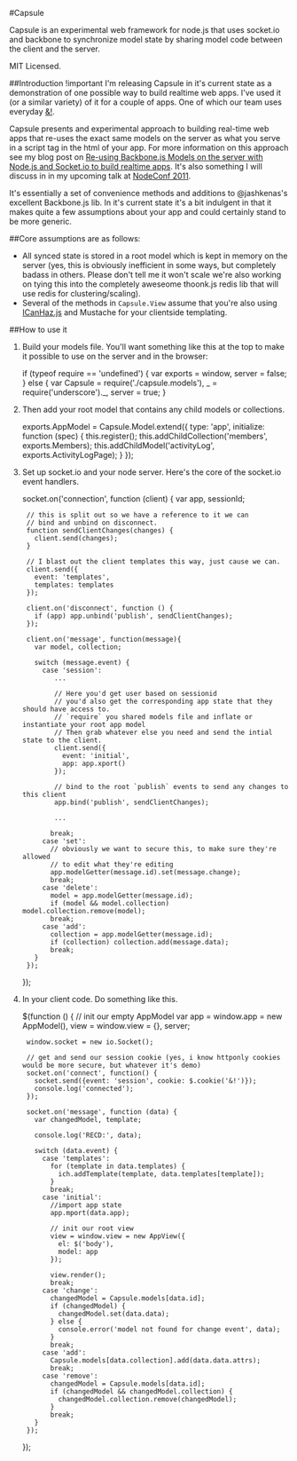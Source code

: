 #Capsule

Capsule is an experimental web framework for node.js that uses socket.io and backbone to synchronize model state by sharing model code between the client and the server.

MIT Licensed.

##Introduction !important
I'm releasing Capsule in it's current state as a demonstration of one possible way to build realtime web apps. I've used it (or a similar variety) of it for a couple of apps. One of which our team uses everyday [&!](http://andbang.com).

Capsule presents and experimental approach to building real-time web apps that re-uses the exact same models on the server as what you serve in a script tag in the html of your app. For more information on this approach see my blog post on [Re-using Backbone.js Models on the server with Node.js and Socket.io to build realtime apps](http://andyet.net/blog/2011/feb/15/re-using-backbonejs-models-on-the-server-with-node/). It's also something I will discuss in in my upcoming talk at [NodeConf 2011](http://nodeconf.com/).

It's essentially a set of convenience methods and additions to @jashkenas's excellent Backbone.js lib. In it's current state it's a bit indulgent in that it makes quite a few assumptions about your app and could certainly stand to be more generic.

##Core assumptions are as follows:

- All synced state is stored in a root model which is kept in memory on the server (yes, this is obviously inefficient in some ways, but completely badass in others. Please don't tell me it won't scale we're also working on tying this into the completely aweseome thoonk.js redis lib that will use redis for clustering/scaling).
- Several of the methods in `Capsule.View` assume that you're also using [ICanHaz.js](http://icanhaz.js) and Mustache for your clientside templating.

##How to use it

1. Build your models file. You'll want something like this at the top to make it possible to use on the server and in the browser:

      if (typeof require == 'undefined') {
        var exports = window,
          server = false;
      } else {
        var Capsule = require('./capsule.models'),
          _ = require('underscore')._,
          server = true;
      }


2. Then add your root model that contains any child models or collections.
        
      exports.AppModel = Capsule.Model.extend({
        type: 'app',
        initialize: function (spec) {
          this.register();
          this.addChildCollection('members', exports.Members);
          this.addChildModel('activityLog', exports.ActivityLogPage);
        }
      });

3. Set up socket.io and your node server. Here's the core of the socket.io event handlers.
   
      socket.on('connection', function (client) {
        var app, sessionId;
          
        // this is split out so we have a reference to it we can
        // bind and unbind on disconnect.
        function sendClientChanges(changes) {
          client.send(changes);
        }
          
        // I blast out the client templates this way, just cause we can.
        client.send({
          event: 'templates',
          templates: templates
        });
          
        client.on('disconnect', function () {
          if (app) app.unbind('publish', sendClientChanges);
        });
          
        client.on('message', function(message){
          var model, collection;
          
          switch (message.event) {
            case 'session':
               ...
                  
               // Here you'd get user based on sessionid
               // you'd also get the corresponding app state that they should have access to.
               // `require` you shared models file and inflate or instantiate your root app model
               // Then grab whatever else you need and send the intial state to the client.
               client.send({
                 event: 'initial',
                 app: app.xport()
               });
                      
               // bind to the root `publish` events to send any changes to this client
               app.bind('publish', sendClientChanges);
                      
               ...
                      
              break;
            case 'set':
              // obviously we want to secure this, to make sure they're allowed
              // to edit what they're editing
              app.modelGetter(message.id).set(message.change);
              break;
            case 'delete':
              model = app.modelGetter(message.id);
              if (model && model.collection) model.collection.remove(model);
              break;
            case 'add':
              collection = app.modelGetter(message.id);
              if (collection) collection.add(message.data);
              break;
          }
        });
      });
    
4. In your client code. Do something like this.
  
      $(function () {
        // init our empty AppModel
        var app = window.app = new AppModel(),
          view = window.view = {},
          server;
          
        window.socket = new io.Socket();
          
        // get and send our session cookie (yes, i know httponly cookies would be more secure, but whatever it's demo)
        socket.on('connect', function() { 
          socket.send({event: 'session', cookie: $.cookie('&!')});
          console.log('connected');
        });
          
        socket.on('message', function (data) { 
          var changedModel, template;
          
          console.log('RECD:', data);
          
          switch (data.event) {
            case 'templates':
              for (template in data.templates) {
                ich.addTemplate(template, data.templates[template]);
              }
              break;
            case 'initial':
              //import app state
              app.mport(data.app);
              
              // init our root view
              view = window.view = new AppView({
                el: $('body'),
                model: app
              });
              
              view.render();
              break;
            case 'change':
              changedModel = Capsule.models[data.id];
              if (changedModel) {
                changedModel.set(data.data);
              } else {
                console.error('model not found for change event', data);
              }
              break;
            case 'add':
              Capsule.models[data.collection].add(data.data.attrs);
              break;
            case 'remove':
              changedModel = Capsule.models[data.id];
              if (changedModel && changedModel.collection) {
                changedModel.collection.remove(changedModel);
              }
              break;
          }
        });
      });

